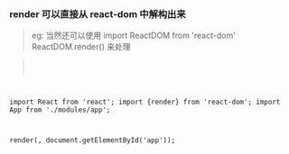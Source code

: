 ### render 可以直接从 react-dom 中解构出来

> eg:  当然还可以使用 import ReactDOM from 'react-dom' 
ReactDOM.render() 来处理

> <code>
import React from 'react';
import {render} from 'react-dom';
import App from './modules/app';

render(<App/>, document.getElementById('app'));
</code>

